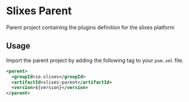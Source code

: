 # Slixes Parent

Parent project containing the plugins definition for the slixes platform


## Usage

Import the parent project by adding the following tag to your `pom.xml` file.


```xml
<parent>
  <groupId>io.slixes</groupId>
  <artifactId>slixes-parent</artifactId>
  <version>${version}</version>
</parent>
```
